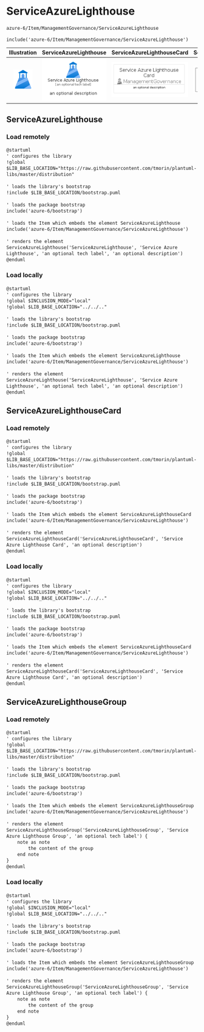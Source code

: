 # ServiceAzureLighthouse


```text
azure-6/Item/ManagementGovernance/ServiceAzureLighthouse
```

```text
include('azure-6/Item/ManagementGovernance/ServiceAzureLighthouse')
```



| Illustration | ServiceAzureLighthouse | ServiceAzureLighthouseCard | ServiceAzureLighthouseGroup |
| :---: | :---: | :---: | :---: |
| ![illustration for Illustration](../../../azure-6/Item/ManagementGovernance/ServiceAzureLighthouse.png) | ![illustration for ServiceAzureLighthouse](../../../azure-6/Item/ManagementGovernance/ServiceAzureLighthouse.Local.png) | ![illustration for ServiceAzureLighthouseCard](../../../azure-6/Item/ManagementGovernance/ServiceAzureLighthouseCard.Local.png) | ![illustration for ServiceAzureLighthouseGroup](../../../azure-6/Item/ManagementGovernance/ServiceAzureLighthouseGroup.Local.png) |




## ServiceAzureLighthouse

### Load remotely
```plantuml
@startuml
' configures the library
!global $LIB_BASE_LOCATION="https://raw.githubusercontent.com/tmorin/plantuml-libs/master/distribution"

' loads the library's bootstrap
!include $LIB_BASE_LOCATION/bootstrap.puml

' loads the package bootstrap
include('azure-6/bootstrap')

' loads the Item which embeds the element ServiceAzureLighthouse
include('azure-6/Item/ManagementGovernance/ServiceAzureLighthouse')

' renders the element
ServiceAzureLighthouse('ServiceAzureLighthouse', 'Service Azure Lighthouse', 'an optional tech label', 'an optional description')
@enduml
```

### Load locally
```plantuml
@startuml
' configures the library
!global $INCLUSION_MODE="local"
!global $LIB_BASE_LOCATION="../../.."

' loads the library's bootstrap
!include $LIB_BASE_LOCATION/bootstrap.puml

' loads the package bootstrap
include('azure-6/bootstrap')

' loads the Item which embeds the element ServiceAzureLighthouse
include('azure-6/Item/ManagementGovernance/ServiceAzureLighthouse')

' renders the element
ServiceAzureLighthouse('ServiceAzureLighthouse', 'Service Azure Lighthouse', 'an optional tech label', 'an optional description')
@enduml
```

## ServiceAzureLighthouseCard

### Load remotely
```plantuml
@startuml
' configures the library
!global $LIB_BASE_LOCATION="https://raw.githubusercontent.com/tmorin/plantuml-libs/master/distribution"

' loads the library's bootstrap
!include $LIB_BASE_LOCATION/bootstrap.puml

' loads the package bootstrap
include('azure-6/bootstrap')

' loads the Item which embeds the element ServiceAzureLighthouseCard
include('azure-6/Item/ManagementGovernance/ServiceAzureLighthouse')

' renders the element
ServiceAzureLighthouseCard('ServiceAzureLighthouseCard', 'Service Azure Lighthouse Card', 'an optional description')
@enduml
```

### Load locally
```plantuml
@startuml
' configures the library
!global $INCLUSION_MODE="local"
!global $LIB_BASE_LOCATION="../../.."

' loads the library's bootstrap
!include $LIB_BASE_LOCATION/bootstrap.puml

' loads the package bootstrap
include('azure-6/bootstrap')

' loads the Item which embeds the element ServiceAzureLighthouseCard
include('azure-6/Item/ManagementGovernance/ServiceAzureLighthouse')

' renders the element
ServiceAzureLighthouseCard('ServiceAzureLighthouseCard', 'Service Azure Lighthouse Card', 'an optional description')
@enduml
```

## ServiceAzureLighthouseGroup

### Load remotely
```plantuml
@startuml
' configures the library
!global $LIB_BASE_LOCATION="https://raw.githubusercontent.com/tmorin/plantuml-libs/master/distribution"

' loads the library's bootstrap
!include $LIB_BASE_LOCATION/bootstrap.puml

' loads the package bootstrap
include('azure-6/bootstrap')

' loads the Item which embeds the element ServiceAzureLighthouseGroup
include('azure-6/Item/ManagementGovernance/ServiceAzureLighthouse')

' renders the element
ServiceAzureLighthouseGroup('ServiceAzureLighthouseGroup', 'Service Azure Lighthouse Group', 'an optional tech label') {
    note as note
        the content of the group
    end note
}
@enduml
```

### Load locally
```plantuml
@startuml
' configures the library
!global $INCLUSION_MODE="local"
!global $LIB_BASE_LOCATION="../../.."

' loads the library's bootstrap
!include $LIB_BASE_LOCATION/bootstrap.puml

' loads the package bootstrap
include('azure-6/bootstrap')

' loads the Item which embeds the element ServiceAzureLighthouseGroup
include('azure-6/Item/ManagementGovernance/ServiceAzureLighthouse')

' renders the element
ServiceAzureLighthouseGroup('ServiceAzureLighthouseGroup', 'Service Azure Lighthouse Group', 'an optional tech label') {
    note as note
        the content of the group
    end note
}
@enduml
```

